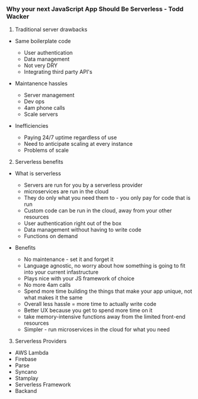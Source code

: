 ### Why your next JavaScript App Should Be Serverless - Todd Wacker
1. Traditional server drawbacks
  - Same boilerplate code
    - User authentication
    - Data management
    - Not very DRY
    - Integrating third party API's

  - Maintanence hassles
    - Server management
    - Dev ops
    - 4am phone calls
    - Scale servers

  - Inefficiencies
    - Paying 24/7 uptime regardless of use
    - Need to anticipate scaling at every instance
    - Problems of scale

2. Serverless benefits
  - What is serverless
    - Servers are run for you by a serverless provider
    - microservices are run in the cloud
    - They do only what you need them to - you only pay for code that is run
    - Custom code can be run in the cloud, away from your other resources
    - User authentication right out of the box
    - Data management without having to write code
    - Functions on demand

  - Benefits
    - No maintenance - set it and forget it
    - Language agnostic, no worry about how something is going to fit into your current infastructure
    - Plays nice with your JS framework of choice
    - No more 4am calls
    - Spend more time building the things that make your app unique, not what makes it the same
    - Overall less hassle = more time to actually write code
    - Better UX because you get to spend more time on it
    - take memory-intensive functions away from the limited front-end resources
    - Simpler - run microservices in the cloud for what you need

3. Serverless Providers
  - AWS Lambda
  - Firebase
  - Parse
  - Syncano
  - Stamplay
  - Serverless Framework
  - Backand

